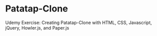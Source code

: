 # Patatap-Clone
Udemy Exercise: Creating Patatap-Clone with HTML, CSS, Javascript, jQuery, Howler.js, and Paper.js
